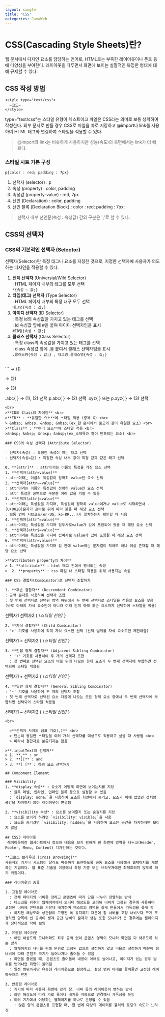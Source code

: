 ```yaml
---
layout: single
title: "CSS"
categories: JavaWeb
---
```


# CSS(Cascading Style Sheets)란?

 웹 문서에서 디자인 요소를 담당하는 언어로, HTML로는 부족한 레이아웃이나 폰트 등에 다양성을 부여한다. 레이아웃을 다루면서 화면에 보이는 실질적인 복잡한 형태에 대해 규제할 수 있다.

## CSS 작성 방법
```
<style type="text/css">
  ~코드~
</style>
```
type="text/css"는 스타일 유형이 텍스트이고 파일은 CSS라는 의미로 보통 생략하여 작성한다. 외부 문서로 만들 경우 CSS로 파일을 따로 저장하고 @import나 link를 사용하여 HTML 태그와 연결하여 스타일을 적용할 수 있다. 
> @import와 link는 비슷하게 사용하지만 성능(속도)의 측면에서는 link가 더 빠르다.

### 스타일 시트 기본 구성
 ```p{color : red; padding : 7px}```

1. 선택자 (selector) : p
2. 속성 (property) : color, padding
3. 속성값 (property-value) : red, 7px
4. 선언 (Declaration) : color, padding 
5. 선언 블록 (Declaration Block) : color : red; padding : 7px;

> 선택자 내부 선언문(속성 : 속성값) 간의 구분은 ';'로 할 수 있다.

## CSS의 선택자

### CSS의 기본적인 선택자 (Selector)
선택자(Selector)란 특정 태그나 요소를 지칭한 것으로, 지정한 선택자에 사용자가 의도하는 디자인을 적용할 수 있다.

1. **전체 선택자** (Universial/Wild Selector) <br>
  : HTML 페이지 내부의 태그를 모두 선택 <br>
  ```*{속성 : 값;}```
2. **타입(태그) 선택자** (Type Selector) <br>
  : HTML 페이지 내부의 특정 태구 모두 선택 <br>
  ```태그명{속성 : 값;}```
3.  **아이디 선택자** (ID Selector) <br>
  : 특정 id의 속성값을 가지고 있는 태그를 선택 <br>
  : id 속성값 앞에 #을 붙여 아이디 선택자임을 표시 <br>
  ```#ID명{속성 : 값;}```
  4. **클래스 선택자** (Class Selector) <br>
  : 특정 class의 속성값을 가지고 있는 태그를 선택 <br>
  : class 속성값 앞에 .을 붙여서 클래스 선택자임을 표시 <br>
  ```.클래스명{속성 : 값;} , 태그명.클래스명{속성 : 값;}```
  <br>
  ```
  <span class="abc"></span>  -> (1)
  <p class="abc"></p> -> (2)
  <p class="xyz"></p> -> (3)

  .abc{ } -> (1), (2) 선택
  p.abc{ } -> (2) 선택
  .xyz{ } 또는 p.xyz{ } -> (3) 선택
  ```
  <br>
>**ID와 Class의 차이점** <br>
>**ID** : **유일한 요소**에 스타일 적용 (중복 X) <br>
> &nbsp; &nbsp; &nbsp; &nbsp;(ex_한 문서에서 로고와 같이 유일한 요소) <br>
>**Class** : **여러 요소**에 스타일 적용 <br>
>&nbsp; &nbsp; &nbsp; &nbsp;(ex_소제목과 같이 반복되는 요소) <br>

### CSS의 속성 선택자 (Attribute Selector)

- 선택자[속성] : 특정한 속성이 있는 태그 선택
- 선택자[속성=값] : 특정한 속성 내부 값이 특정 값과 같은 태그 선택

0. **[attr]** : attr이라는 이름의 특성을 가진 요소 선택
1. **선택자[attr=value]**
  : attr이라는 이름의 특성값이 정확히 value인 요소 선택
2. **선택자[attr~=value]**
  : attr이라는 이름의 특성값이 정확히 value인 요소 선택
  : attr 특성은 공백으로 구분한 여러 값을 가질 수 있음
3. **선택자[attr|=value]**
  : attr이라는 특성값을 가지며, 특성값이 정확히 value이거나 value로 시작하면서 -(U+002D)문자가 곧바로 뒤에 따라 붙을 때 해당 요소 선택
  : 보통 언어 서브코드(en-US, ko-KR...)가 일치하는지 확인할 때 사용
4. **선택자[attr^=value]**
  : attr이라는 특성값을 가지며 접두사로value가 값에 포함되어 있을 때 해당 요소 선택
5. **선택자[attr$=value]**
  : attr이라는 특성값을 가지며 접미사로 value가 값에 포함될 때 해당 요소 선택
6. **선택자[attr=value]**
  : attr이라는 특성값을 가지며 값 안에 value라는 문자열이 적어도 하나 이상 존재할 때 해당 요소 선택

>**attribute와 property의 차이**
> 1. **attribute** : html 태그 안에서 명시되는 속성
>  2. **property** : css 파일 내 스타일 적용을 위해 사용되는 속성

### CSS 결합자(Combinator)로 선택자 조합하기

1. **후손 결합자** (Descendant Combinator)
  : 공백 문자를 사용하여 선택자 조합
  : 첫 번째 선택자로 선택된 영역 하위에서 두 번째 선택자로 스타일을 적용할 요소를 찾음 (바로 아래의 자식 요소만이 아니라 여러 단계 아래 후손 요소까지 선택하여 스타일을 적용)
  ```
  선택자1 선택자2 {
    /*스타일 선언*/
  }
  ```
2. **자식 결합자** (Child Combinator)
  : '>' 기호를 사용하여 직계 자식 요소만 선택 (선택 범위를 자식 요소로만 제한해줌)
```
선택자1 > 선택자2 {
  /*스타일 선언*/
}
```
3. **인접 형제 결합자** (Adjacent Sibling Combinator)
  : '+' 기호를 사용하여 두 개의 선택자 조합
  : 첫 번째로 선택된 요소의 바로 뒤에 나오는 형제 요소가 두 번째 선택자에 부합하면 선택되어 스타일 적용됨
  ```
  선택자1 + 선택자2 {
    /*스타일 선언*/
  }
  ```
4. **일반 형제 결합자** (General Sibling Combinator)
  : '~' 기호를 사용하여 두 개의 선택자 조합
  : 첫 번째 선택자로 선택된 요소 다음에 나오는 모든 형제 요소 중에서 두 번째 선택자에 부합하면 선택되어 스타일 적용됨
```
선택자1 ~ 선택자2 {
  /*스타일 선언*/
}
```
<br>

  >**선택자 사이의 쉼표 기호(,)** <br>
  > 단순히 동일한 스타일을 여러 개의 선택자를 대상으로 적용하고 싶을 때 사용됨 <br>
  > 따라서 결합자로 분류되지는 않음

>**.inputText의 선택자**
> 1. **,** : or
> 2. **][** : and
> 3. **] [** : 하위 요소 선택하기

## Component Element

### Visibility
1. **display 속성** : 요소가 어떻게 화면에 보이는지를 지정
  : 블록 레벨, 인라인, 인라인 블록 등으로 설정할 수 있음
  : `display: none;`을 사용하여 요소를 화면에서 숨기고, 요소가 아예 없었던 것처럼 공간을 차지하지 않아 레이아웃이 변경됨
  
2. **visibility 속성* : 요소를 보여줄지 또는 숨길지를 지정
  : 요소를 보이게 하려면 `visibility: visible;`을 사용
  : 요소를 숨기려면 `visibility: hidden;`을 사용하며 요소는 공간을 차지하지만 보이지 않음

## CSS3 레이아웃
 레이아웃이란 웹사이트에서 정보와 내용을 보기 편하게 한 화면에 영역을 나누고(Header, Footer, Menu, Content) 디자인하는 것이다.
 
**크로스 브라우징 (Cross Browsing)**
사용자의 기기나 시스템이 달라도 비슷하게 표현하도록 공통 요소를 사용해서 웹페이지를 개발하는 기법이다. 웹 표준 기술을 이용해서 특정 기종 또는 브라우저에만 최적화되지 않도록 하기 위함이다.

### 레이아웃의 종류

1. 고정형 레이아웃
  : 전체 페이지의 너비를 정하고 콘텐츠에 따라 단을 나누어 정렬하는 방식
  : 데스크톱 위주의 웹페이지에서 모니터 해상도를 고려해 너비가 고정된 경우에 사용하며 고정된 너비에 콘텐츠를 가운데 배치하며 텍스트의 영역을 좁게 만들어서 가독성을 좋게 함
  : 하지만 해상도와 상관없이 고정된 폭 유지하기 때문에 창 너비를 고정 너비보다 크게 조정하면 양쪽에 빈 공백이 생겨 공간 낭비의 문제가 생김 또한 모니터가 큰 경우에는 웹페이지가 상대적으로 작아 보임
  
2. 유동형 레이아웃
  : 어떤 해상도의 모니터라도 좌우 공백 없이 콘텐츠 영역이 모니터 화면을 다 채우도록 하는 방식
  : 웹페이지의 너비를 픽셀 단위로 고정된 값으로 설정하지 않고 비율로 설정하기 때문에 창 너비에 따라 콘텐츠 크기가 늘어나거나 줄어들 수 있음
  : 화면을 줄였을 때, 콘텐츠도 줄어들어 내용이 아래로 늘어나고, 이미지가 있는 경우 범위를 벗어나면 화면이 틀어짐
  ∴ 일정 범위까지만 유동형 레이아웃으로 설정하고, 설정 범위 이내로 줄어들면 고정형 레이아웃으로 전환
  
3. 반응형 레이아웃
  : 기기에 따라 사용자 화면에 맞게 창, 너비 등의 레이아웃이 변하는 방식
  : 화면 해상도에 따라 가로 폭이나 배치를 자동으로 변경해서 가독성을 높임
  : 여러 기기에서 이용하는 웹페이지를 하나로 운영할 수 있음
    : 많은 양의 콘텐츠를 표현할 때, 한 번에 다량의 데이터를 불러와 로딩의 속도가 느려짐

